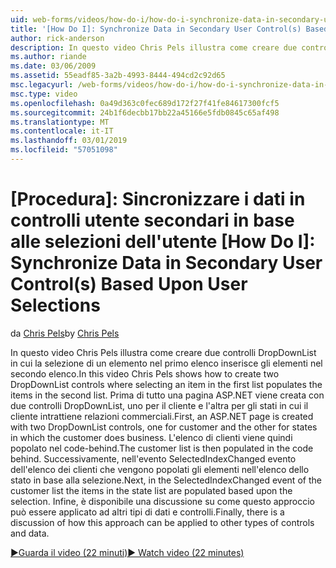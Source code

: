 ```yaml
---
uid: web-forms/videos/how-do-i/how-do-i-synchronize-data-in-secondary-user-controls-based-upon-user-selections
title: '[How Do I]: Synchronize Data in Secondary User Control(s) Based Upon User Selections | Microsoft Docs'
author: rick-anderson
description: In questo video Chris Pels illustra come creare due controlli DropDownList in cui la selezione di un elemento nel primo elenco inserisce gli elementi nel secondo elenco. Home...
ms.author: riande
ms.date: 03/06/2009
ms.assetid: 55eadf85-3a2b-4993-8444-494cd2c92d65
msc.legacyurl: /web-forms/videos/how-do-i/how-do-i-synchronize-data-in-secondary-user-controls-based-upon-user-selections
msc.type: video
ms.openlocfilehash: 0a49d363c0fec689d172f27f41fe84617300fcf5
ms.sourcegitcommit: 24b1f6decbb17bb22a45166e5fdb0845c65af498
ms.translationtype: MT
ms.contentlocale: it-IT
ms.lasthandoff: 03/01/2019
ms.locfileid: "57051098"
---
```

<a name="how-do-i-synchronize-data-in-secondary-user-controls-based-upon-user-selections"></a>[Procedura]: Sincronizzare i dati in controlli utente secondari in base alle selezioni dell'utente
[How Do I]: Synchronize Data in Secondary User Control(s) Based Upon User Selections
====================
<span data-ttu-id="615d2-104">da [Chris Pels](https://twitter.com/chrispels)</span><span class="sxs-lookup"><span data-stu-id="615d2-104">by [Chris Pels](https://twitter.com/chrispels)</span></span>

<span data-ttu-id="615d2-105">In questo video Chris Pels illustra come creare due controlli DropDownList in cui la selezione di un elemento nel primo elenco inserisce gli elementi nel secondo elenco.</span><span class="sxs-lookup"><span data-stu-id="615d2-105">In this video Chris Pels shows how to create two DropDownList controls where selecting an item in the first list populates the items in the second list.</span></span> <span data-ttu-id="615d2-106">Prima di tutto una pagina ASP.NET viene creata con due controlli DropDownList, uno per il cliente e l'altra per gli stati in cui il cliente intrattiene relazioni commerciali.</span><span class="sxs-lookup"><span data-stu-id="615d2-106">First, an ASP.NET page is created with two DropDownList controls, one for customer and the other for states in which the customer does business.</span></span> <span data-ttu-id="615d2-107">L'elenco di clienti viene quindi popolato nel code-behind.</span><span class="sxs-lookup"><span data-stu-id="615d2-107">The customer list is then populated in the code behind.</span></span> <span data-ttu-id="615d2-108">Successivamente, nell'evento SelectedIndexChanged evento dell'elenco dei clienti che vengono popolati gli elementi nell'elenco dello stato in base alla selezione.</span><span class="sxs-lookup"><span data-stu-id="615d2-108">Next, in the SelectedIndexChanged event of the customer list the items in the state list are populated based upon the selection.</span></span> <span data-ttu-id="615d2-109">Infine, è disponibile una discussione su come questo approccio può essere applicato ad altri tipi di dati e controlli.</span><span class="sxs-lookup"><span data-stu-id="615d2-109">Finally, there is a discussion of how this approach can be applied to other types of controls and data.</span></span>

[<span data-ttu-id="615d2-110">&#9654;Guarda il video (22 minuti)</span><span class="sxs-lookup"><span data-stu-id="615d2-110">&#9654; Watch video (22 minutes)</span></span>](https://channel9.msdn.com/Blogs/ASP-NET-Site-Videos/how-do-i-synchronize-data-in-secondary-user-controls-based-upon-user-selections)

